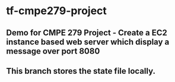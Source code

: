 # tf-cmpe279-project

## Demo for CMPE 279 Project - Create a EC2 instance based web server which display a message over port 8080

## This branch stores the state file locally.
